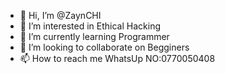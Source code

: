 - 👋 Hi, I’m @ZaynCHI
- 👀 I’m interested in Ethical Hacking 
- 🌱 I’m currently learning Programmer
- 💞️ I’m looking to collaborate on Begginers
- 📫 How to reach me WhatsUp NO:0770050408

<!---
Abdullah101130/Abdullah101130 is a ✨ special ✨ repository because its `README.md` (this file) appears on your GitHub profile.
You can click the Preview link to take a look at your changes.
--->
